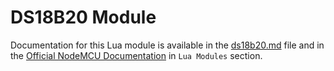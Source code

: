 # DS18B20 Module

Documentation for this Lua module is available in the [ds18b20.md](../../docs/lua-modules/ds18b20.md) file and in the [Official NodeMCU Documentation](https://nodemcu.readthedocs.io/) in `Lua Modules` section.
